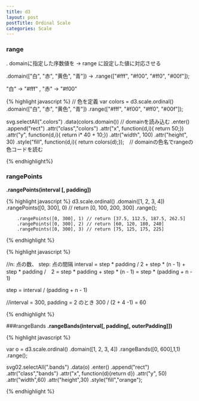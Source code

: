 ```yaml
---
title: d3
layout: post
postTitle: Ordinal Scale
categories: Scale
---
```


### range

. domainに指定した序数値を -> range に設定した値に対応させる

 .domain(["白", "赤", "黄色", "青"])  -> .range(["#fff", "#f00", "#ff0", "#00f"]);

 "白" -> "#fff" , "赤" -> "#f00"


<div id="svg"></div>

{% highlight javascript %}
// 色を定義
var colors = d3.scale.ordinal()
               .domain(["白", "赤", "黄色", "青"])
               .range(["#fff", "#f00", "#ff0", "#00f"]);

svg.selectAll(".colors")
   .data(colors.domain()) // domainを読み込む
   .enter()
   .append("rect")
   .attr("class","colors")
   .attr("x", function(d,i){ return 50;}) 
   .attr("y", function(d,i){ return i* 40 + 10;})
   .attr("width", 100)
   .attr("height", 30)
   .style("fill", function(d,i){ return colors(d);});　// domainの色名でrangeの色コードを読む

{% endhighlight%}

### rangePoints

__.rangePoints(interval [, padding])__

<div id="svg01"></div>

{% highlight javascript %}
d3.scale.ordinal()
        .domain([1, 2, 3, 4])
        .rangePoints([0, 300], 0) // return [0, 100, 200, 300] 
        .range();

        .rangePoints([0, 300], 1) // return [37.5, 112.5, 187.5, 262.5]  
        .rangePoints([0, 300], 2) // return [60, 120, 180, 240]  
        .rangePoints([0, 300], 3) // return [75, 125, 175, 225]  
{% endhighlight %}

{% highlight javascript %}

//n: 点の数、 step: 点の間隔 
interval = step * padding / 2 + step * (n - 1) + step * padding /　2
         = step * padding + step * (n - 1)
         = step * (padding + n - 1)

step = interval / (padding + n - 1)

//interval = 300, padding = 2 のとき
300 / (2 + 4 -1) = 60         

{% endhighlight %}

###rangeBands
__.rangeBands(interval[, padding[, outerPadding]])__
<div id="svg02"></div>

{% highlight javascript %}

var o = d3.scale.ordinal()
			  	.domain([1, 2, 3, 4])
				  .rangeBands([0, 600],1,1)
				  .range();

svg02.selectAll(".bands")
     .data(o)
     .enter()
     .append("rect")
     .attr("class","bands")
     .attr("x", function(d){return d})
     .attr("y", 50)
     .attr("width",60)
     .attr("height",30)
     .style("fill","orange");

{% endhighlight %}

<script src="http://d3js.org/d3.v3.min.js" charset="utf-8"></script>
<script>

var width = 200;
var height = 180;

var bgColor = "black"; // 背景色

/** svg空間作成 */
var svg =  d3.select("#svg")
                      .append("svg")
                      .attr("width", width)
                      .attr("height", height)
                      .style("background",bgColor);


var colors = d3.scale.ordinal()
               .domain(["白", "赤",  "黄色", "青"])
               .range(["#fff",   "#f00", "#ff0",  "#00f"]);
 

svg.selectAll(".colors")
   .data(colors.domain())
   .enter()
   .append("rect")
   .attr("class","colors")
   .attr("x", function(d,i){ return 50;}) 
   .attr("y", function(d,i){ return i* 40 + 10;})
   .attr("width", 100)
   .attr("height", 30)
   .style("fill", function(d,i){ return colors(d);});

//* rangePoints */
var points0 = d3.scale.ordinal()
                     .domain([1, 2, 3, 4])
                     .rangePoints([0, 300], 0)
                     .range();

var points1 = d3.scale.ordinal()
                     .domain([1, 2, 3, 4])
                     .rangePoints([0, 300], 1)
                     .range();

var points2 = d3.scale.ordinal()
                     .domain([1, 2, 3, 4])
                     .rangePoints([0, 300], 2)
                     .range();

var points3 = d3.scale.ordinal()
                     .domain([1, 2, 3, 4])
                     .rangePoints([0, 300], 3)
                     .range();


/** svg空間作成 */
var svg01 =  d3.select("#svg01")
                      .append("svg")
                      .attr("width", 300)
                      .attr("height", 300)
                      .style("background",bgColor);

svg01.selectAll("circle")
   .data(points0)
   .enter()
   .append("circle")
   .attr("cx", function(d,i){ return d;}) 
   .attr("cy", function(d,i){ return 50;})
   .attr("r", 10)
   .style("fill", "lime");

svg01.selectAll(".p1")
   .data(points1)
   .enter()
   .append("circle")
   .attr("class","p1")
   .attr("cx", function(d,i){ return d;}) 
   .attr("cy", function(d,i){ return 100;})
   .attr("r", 10)
   .style("fill", "gold");

svg01.selectAll(".p2")
   .data(points2)
   .enter()
   .append("circle")
   .attr("class","p2")
   .attr("cx", function(d,i){ return d;}) 
   .attr("cy", function(d,i){ return 150;})
   .attr("r", 10)
   .style("fill", "red");

svg01.selectAll(".p3")
   .data(points3)
   .enter()
   .append("circle")
   .attr("class","p3")
   .attr("cx", function(d,i){ return d;}) 
   .attr("cy", function(d,i){ return 200;})
   .attr("r", 10)
   .style("fill", "white");

/* rangeBands */
var points0 = d3.scale.ordinal()
                     .domain([1, 2, 3, 4])
                     .rangePoints([0, 300], 0)
                     .range();

var points1 = d3.scale.ordinal()
                     .domain([1, 2, 3, 4])
                     .rangePoints([0, 300], 1)
                     .range();

var points2 = d3.scale.ordinal()
                     .domain([1, 2, 3, 4])
                     .rangePoints([0, 300], 2)
                     .range();

var points3 = d3.scale.ordinal()
                     .domain([1, 2, 3, 4])
                     .rangePoints([0, 300], 3)
                     .range();


/** svg空間作成 */
var svg02 =  d3.select("#svg02")
                      .append("svg")
                      .attr("width", 600)
                      .attr("height", 150)
                      .style("background",bgColor);

var o = d3.scale.ordinal()
								.domain([1, 2, 3, 4])
								.rangeBands([0, 600],1,1)
								.range();

svg02.selectAll(".bands")
     .data(o)
     .enter()
     .append("rect")
     .attr("class","bands")
     .attr("x", function(d){return d})
     .attr("y", 50)
     .attr("width",60)
     .attr("height",30)
     .style("fill","orange");
     								
</script>